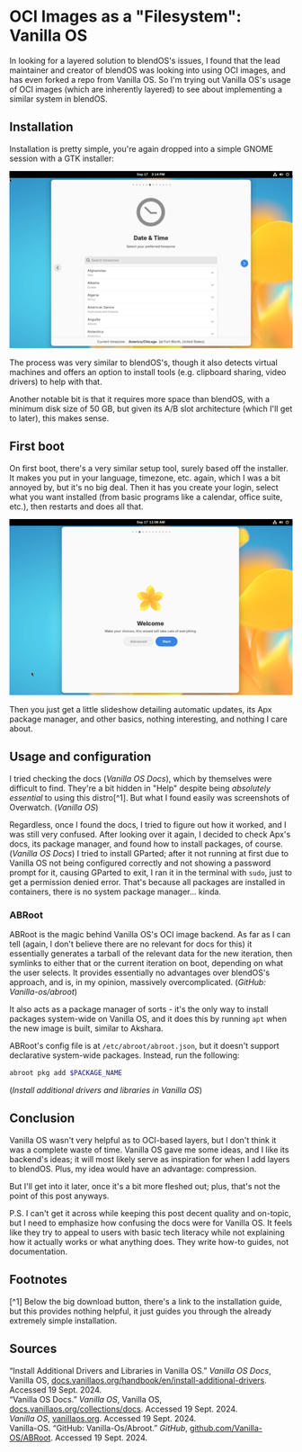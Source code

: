 # OCI Images as a "Filesystem": Vanilla OS

In looking for a layered solution to blendOS's issues, I found that the lead maintainer and creator of blendOS was looking into using OCI images, and has even forked a repo from Vanilla OS. So I'm trying out Vanilla OS's usage of OCI images (which are inherently layered) to see about implementing a similar system in blendOS.

## Installation

Installation is pretty simple, you're again dropped into a simple GNOME session with a GTK installer:

![A basic GNOME session with a white GTK-based installer; it's showing the date and time/time zone selector.](/assets/vanilla-os/1.png)

The process was very similar to blendOS's, though it also detects virtual machines and offers an option to install tools (e.g. clipboard sharing, video drivers) to help with that.

Another notable bit is that it requires more space than blendOS, with a minimum disk size of 50 GB, but given its A/B slot architecture (which I'll get to later), this makes sense.

## First boot

On first boot, there's a very similar setup tool, surely based off the installer. It makes you put in your language, timezone, etc. again, which I was a bit annoyed by, but it's no big deal. Then it has you create your login, select what you want installed (from basic programs like a calendar, office suite, etc.), then restarts and does all that.

![A similar wizard to the installer; it has the Vanilla OS logo and says "Welcome", "Make your choices, this wizard will take care of everything"](/assets/vanilla-os/2.png)

Then you just get a little slideshow detailing automatic updates, its Apx package manager, and other basics, nothing interesting, and nothing I care about.

## Usage and configuration

I tried checking the docs (*Vanilla OS Docs*), which by themselves were difficult to find. They're a bit hidden in "Help" despite being *absolutely essential* to using this distro[^1]. But what I found easily was screenshots of Overwatch. (*Vanilla OS*)

Regardless, once I found the docs, I tried to figure out how it worked, and I was still very confused. After looking over it again, I decided to check Apx's docs, its package manager, and found how to install packages, of course. (*Vanilla OS Docs*) I tried to install GParted; after it not running at first due to Vanilla OS not being configured correctly and not showing a password prompt for it, causing GParted to exit, I ran it in the terminal with `sudo`, just to get a permission denied error. That's because all packages are installed in containers, there is no system package manager... kinda.

### ABRoot

ABRoot is the magic behind Vanilla OS's OCI image backend. As far as I can tell (again, I don't believe there are no relevant for docs for this) it essentially generates a tarball of the relevant data for the new iteration, then symlinks to either that or the current iteration on boot, depending on what the user selects. It provides essentially no advantages over blendOS's approach, and is, in my opinion, massively overcomplicated. (*GitHub: Vanilla-os/abroot*)

It also acts as a package manager of sorts - it's the only way to install packages system-wide on Vanilla OS, and it does this by running `apt` when the new image is built, similar to Akshara.

ABRoot's config file is at `/etc/abroot/abroot.json`, but it doesn't support declarative system-wide packages. Instead, run the following:

```bash
abroot pkg add $PACKAGE_NAME
```

(*Install additional drivers and libraries in Vanilla OS*)

## Conclusion

Vanilla OS wasn't very helpful as to OCI-based layers, but I don't think it was a complete waste of time. Vanilla OS gave me some ideas, and I like its backend's ideas; it will most likely serve as inspiration for when I add layers to blendOS. Plus, my idea would have an advantage: compression.

But I'll get into it later, once it's a bit more fleshed out; plus, that's not the point of this post anyways.

P.S. I can't get it across while keeping this post decent quality and on-topic, but I need to emphasize how confusing the docs were for Vanilla OS. It feels like they try to appeal to users with basic tech literacy while not explaining how it actually works or what anything does. They write how-to guides, not documentation.

## Footnotes

[^1] Below the big download button, there's a link to the installation guide, but this provides nothing helpful, it just guides you through the already extremely simple installation.

## Sources

“Install Additional Drivers and Libraries in Vanilla OS.” *Vanilla OS Docs*, Vanilla OS, [docs.vanillaos.org/handbook/en/install-additional-drivers](https://docs.vanillaos.org/handbook/en/install-additional-drivers). Accessed 19 Sept. 2024.\
“Vanilla OS Docs.” *Vanilla OS*, Vanilla OS, [docs.vanillaos.org/collections/docs](https://docs.vanillaos.org/collections/docs). Accessed 19 Sept. 2024.\
*Vanilla OS*, [vanillaos.org](https://vanillaos.org). Accessed 19 Sept. 2024.\
Vanilla-OS. “GitHub: Vanilla-Os/Abroot.” *GitHub*, [github.com/Vanilla-OS/ABRoot](github.com/Vanilla-OS/ABRoot). Accessed 19 Sept. 2024.
